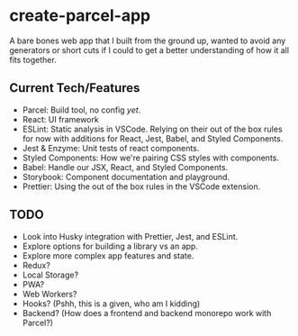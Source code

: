 # create-parcel-app

A bare bones web app that I built from the ground up, wanted to avoid any generators or short cuts if I could to get a better understanding of how it all fits together.

## Current Tech/Features

- Parcel: Build tool, no config _yet_.
- React: UI framework
- ESLint: Static analysis in VSCode. Relying on their out of the box rules for now with additions for React, Jest, Babel, and Styled Components.
- Jest & Enzyme: Unit tests of react components.
- Styled Components: How we're pairing CSS styles with components.
- Babel: Handle our JSX, React, and Styled Components.
- Storybook: Component documentation and playground.
- Prettier: Using the out of the box rules in the VSCode extension.

## TODO

- Look into Husky integration with Prettier, Jest, and ESLint.
- Explore options for building a library vs an app.
- Explore more complex app features and state.
- Redux?
- Local Storage?
- PWA?
- Web Workers?
- Hooks? (Pshh, this is a given, who am I kidding)
- Backend? (How does a frontend and backend monorepo work with Parcel?)
